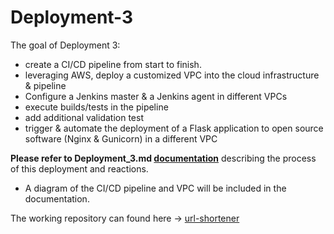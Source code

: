 # Deployment-3

The goal of Deployment 3:

 * create a CI/CD pipeline from start to finish.
 * leveraging AWS, deploy a customized VPC into the cloud infrastructure & pipeline
 * Configure a Jenkins master & a Jenkins agent in different VPCs
 * execute builds/tests in the pipeline
 * add additional validation test
 * trigger & automate the deployment of a Flask application to open source software (Nginx & Gunicorn) in a different VPC


**Please refer to Deployment_3.md [documentation](https://github.com/SterlingMcKinley/KuraLabs/blob/5caff374e59fb52337466e433f96f8c2b5f306d7/Deployments/Deployment3/Deployment_3.md)** describing the process of this deployment and reactions.
      
   * A diagram of the CI/CD pipeline and VPC will be included in the documentation.

The working repository can found here -> [url-shortener](https://github.com/SterlingMcKinley/kuralabs_deployment_3.git) 

